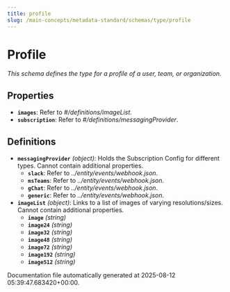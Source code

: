 ```yaml
---
title: profile
slug: /main-concepts/metadata-standard/schemas/type/profile
---
```


# Profile

*This schema defines the type for a profile of a user, team, or organization.*

## Properties

- **`images`**: Refer to *#/definitions/imageList*.
- **`subscription`**: Refer to *#/definitions/messagingProvider*.
## Definitions

- **`messagingProvider`** *(object)*: Holds the Subscription Config for different types. Cannot contain additional properties.
  - **`slack`**: Refer to *../entity/events/webhook.json*.
  - **`msTeams`**: Refer to *../entity/events/webhook.json*.
  - **`gChat`**: Refer to *../entity/events/webhook.json*.
  - **`generic`**: Refer to *../entity/events/webhook.json*.
- **`imageList`** *(object)*: Links to a list of images of varying resolutions/sizes. Cannot contain additional properties.
  - **`image`** *(string)*
  - **`image24`** *(string)*
  - **`image32`** *(string)*
  - **`image48`** *(string)*
  - **`image72`** *(string)*
  - **`image192`** *(string)*
  - **`image512`** *(string)*


Documentation file automatically generated at 2025-08-12 05:39:47.683420+00:00.

